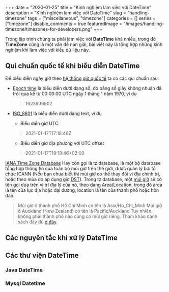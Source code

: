 +++
date = "2020-01-25"
title = "Kinh nghiệm làm việc với DateTime"
description = "Kinh nghiệm làm việc với DateTime"
slug = "handling-timezone"
tags = ["miscellaneous", "timezone"]
categories = []
series = ["timezone"]
disable_comments = true
featuredImage = "/images/handling-timezone/timezones-for-developers.png"
+++

Trong lập trình chúng ta phải làm việc với **DateTime** khá nhiều, trong đó **TimeZone** cũng là một vấn đề nan giải, bài viết này là tổng hợp những kinh nghiệm khi làm việc với kiểu dữ liệu này.

## Qui chuẩn quốc tế khi biểu diễn DateTime

Để biểu diễn ngày giờ theo [hệ thống giờ quốc tế](https://vuhung071290.github.io/posts/timezone/) ta có các qui chuẩn sau:

+ [Epoch time](https://en.wikipedia.org/wiki/Unix_time) là biểu diễn dưới dạng số, đo bằng số giây không nhuận đã trôi qua kể từ 00:00:00 UTC ngày 1 tháng 1 năm 1970, ví dụ
  > 1623606902

+ [ISO_8601](https://en.wikipedia.org/wiki/ISO_8601) là biểu diễn dưới dạng text, ví dụ
  + Biểu diễn giờ UTC 
  > 2021-01-17T17:18:46Z
  + Biểu diễn giờ địa phương với UTC offset
  > 2021-01-17T19:18:46+02:00

[IANA Time Zone Database](https://en.wikipedia.org/wiki/List_of_tz_database_time_zones) Hay còn gọi là tz database, là một bộ database tổng hợp thông tin của toàn bộ múi giờ trên thế giới, được quản lý bởi tổ chức ICANN (Nếu bạn chưa biết thì múi giờ có thể thay đổi vì địa chính trị, hoặc theo mùa do áp dụng giờ [DST](https://vuhung071290.github.io/posts/timezone/#32-gi%e1%bb%9d-dst-daylight-saving-time)).
Trong tz database, một [múi giờ](https://vuhung071290.github.io/posts/timezone/#3-timezone) sẽ có tên gọi dựa trên vị trí địa lý của nó, theo dạng Area/Location, trong đó area là tên của lục địa hoặc đại dương, location là tên của thành phố hoặc hòn đảo.

> Múi giờ ở thành phố Hồ Chí Minh có tên là Asia/Ho_Chi_Minh
Múi giờ ở Auckland (New Zealand) có tên là Pacific/Auckland
Tuy nhiên, không phải thành phố nào cũng có múi giờ riêng. Tham khảo danh sách đầy đủ [ở đây](https://en.wikipedia.org/wiki/List_of_tz_database_time_zones).

## Các nguyên tắc khi xử lý DateTime

## Các thư viện DateTime
### Java DateTime
### Mysql Datetime


